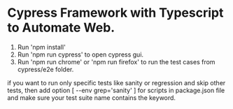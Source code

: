 # Cypress Framework with Typescript to Automate Web.

1. Run 'npm install'
2. Run 'npm run cypress' to open cypress gui.
3. Run 'npm run chrome' or 'npm run firefox' to run the test cases from cypress/e2e folder.

if you want to run only specific tests like sanity or regression and skip other tests, then add option [ --env grep='sanity' ] for scripts in package.json file and make sure your test suite name contains the keyword.
